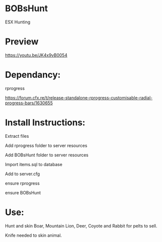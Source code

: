 # BOBsHunt
 ESX Hunting
 
 # Preview

https://youtu.be/JK4x9vB0054

# Dependancy:
rprogress

https://forum.cfx.re/t/release-standalone-rprogress-customisable-radial-progress-bars/1630655

# Install Instructions:
Extract files

Add rprogress folder to server resources

Add BOBsHunt folder to server resources

Import items.sql to database

Add to server.cfg

ensure rprogress

ensure BOBsHunt

# Use:
Hunt and skin Boar, Mountain Lion, Deer, Coyote and Rabbit for pelts to sell.

Knife needed to skin animal.
